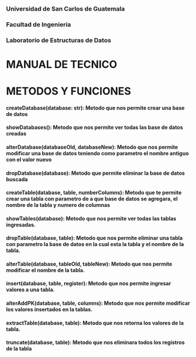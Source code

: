 


### Universidad de San Carlos de Guatemala
### Facultad de Ingeniería
### Laboratorio de Estructuras de Datos

# MANUAL DE TECNICO

# METODOS Y FUNCIONES
#### createDatabase(database: str): Metodo que nos permite crear una base de datos
#### showDatabases(): Metodo que nos permite ver todas las base de datos creadas
#### alterDatabase(databaseOld, databaseNew): Metodo que nos permite modificar una base de datos teniendo como parametro el nombre antiguo con el valor nuevo
#### dropDatabase(database): Metodo que permite eliminar la base de datos buscada 
#### createTable(database, table, numberColumns): Metodo que te permite crear una tabla con parametro de a que base de datos se agregara, el nombre de la tabla y numero de columnas
#### showTables(database): Metodo que nos permite ver todas las tablas ingresadas.
#### dropTable(database, table): Metodo que nos permite eliminar una tabla con parametro la base de datos en la cual esta la tabla y el nombre de la tabla.
#### alterTable(database, tableOld, tableNew): Metodo que nos permite modificar el nombre de la tabla.
#### insert(database, table, register): Metodo que nos permite ingresar valores a una tabla.
#### alterAddPK(database, table, columns): Metodo que nos permite modificar los valores insertados en la tablas.
#### extractTable(database, table): Metodo que nos retorna los valores de la tabla.
#### truncate(database, table): Metodo que nos eliminara todos los registros de la tabla
